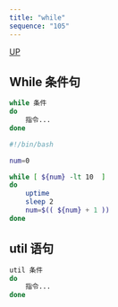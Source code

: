 ```yaml
---
title: "while"
sequence: "105"
---
```


[UP](/bash.html)


## While 条件句

```bash
while 条件
do
    指令...
done
```

```bash
#!/bin/bash

num=0

while [ ${num} -lt 10  ]
do
    uptime
    sleep 2
    num=$(( ${num} + 1 ))
done

```

## util 语句

```bash
util 条件
do
    指令...
done
```
